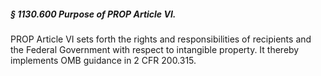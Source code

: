 ##### § 1130.600 Purpose of PROP Article VI. #####

PROP Article VI sets forth the rights and responsibilities of recipients and the Federal Government with respect to intangible property. It thereby implements OMB guidance in 2 CFR 200.315.